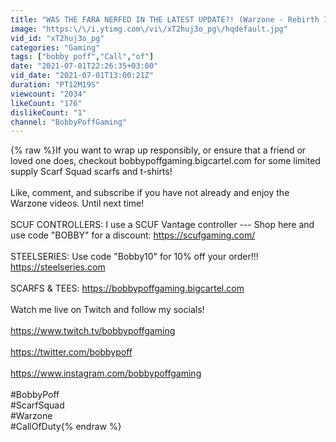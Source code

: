 ```yaml
---
title: "WAS THE FARA NERFED IN THE LATEST UPDATE?! (Warzone - Rebirth Island)"
image: "https:\/\/i.ytimg.com\/vi\/xT2huj3o_pg\/hqdefault.jpg"
vid_id: "xT2huj3o_pg"
categories: "Gaming"
tags: ["bobby poff","Call","of"]
date: "2021-07-01T22:26:35+03:00"
vid_date: "2021-07-01T13:00:21Z"
duration: "PT12M19S"
viewcount: "2034"
likeCount: "176"
dislikeCount: "1"
channel: "BobbyPoffGaming"
---
```

{% raw %}If you want to wrap up responsibly, or ensure that a friend or loved one does, checkout bobbypoffgaming.bigcartel.com for some limited supply Scarf Squad scarfs and t-shirts!<br /><br />Like, comment, and subscribe if you have not already and enjoy the Warzone videos. Until next time!<br /><br />SCUF CONTROLLERS: I use a SCUF Vantage controller --- Shop here and use code &quot;BOBBY&quot; for a discount: <a rel="nofollow" target="blank" href="https://scufgaming.com/">https://scufgaming.com/</a><br /><br />STEELSERIES: Use code &quot;Bobby10&quot; for 10% off your order!!!  <a rel="nofollow" target="blank" href="https://steelseries.com">https://steelseries.com</a><br /><br />SCARFS &amp; TEES: <a rel="nofollow" target="blank" href="https://bobbypoffgaming.bigcartel.com">https://bobbypoffgaming.bigcartel.com</a><br /><br />Watch me live on Twitch and follow my socials!<br /><br /><a rel="nofollow" target="blank" href="https://www.twitch.tv/bobbypoffgaming">https://www.twitch.tv/bobbypoffgaming</a><br /><br /><a rel="nofollow" target="blank" href="https://twitter.com/bobbypoff">https://twitter.com/bobbypoff</a><br /><br /><a rel="nofollow" target="blank" href="https://www.instagram.com/bobbypoffgaming">https://www.instagram.com/bobbypoffgaming</a><br /><br />#BobbyPoff<br />#ScarfSquad<br />#Warzone<br />#CallOfDuty{% endraw %}
